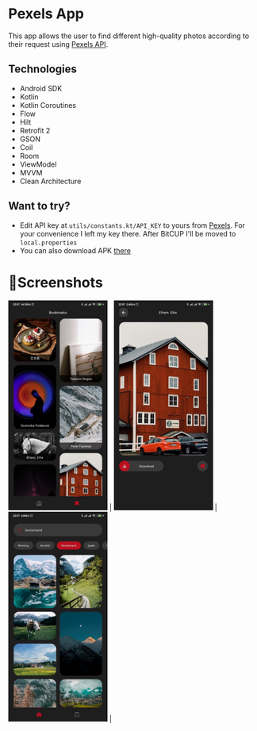
# Pexels App
This app allows the user to find different high-quality photos according to their request using [Pexels API](https://www.pexels.com/). 

## Technologies
- Android SDK
- Kotlin
- Kotlin Coroutines
- Flow
- Hilt
- Retrofit 2
- GSON
- Coil
- Room 
- ViewModel
- MVVM
- Clean Architecture

## Want to try?
- Edit API key at `utils/constants.kt/API_KEY` to yours from [Pexels](https://www.pexels.com/api/). For your convenience I left my key there. After BitCUP I'll be moved to `local.properties`
- You can also download APK [there](https://github.com/aptemkov/PexelsApp/releases/tag/v1.0.1)

# 📸Screenshots

<img src="https://github.com/aptemkov/PexelsApp/blob/master/screenshots/screenshot1.jpg" width="200"> | 
<img src="https://github.com/aptemkov/PexelsApp/blob/master/screenshots/screenshot2.jpg" width="200"> | 
<img src="https://github.com/aptemkov/PexelsApp/blob/master/screenshots/screenshot3.jpg" width="200"> | 
